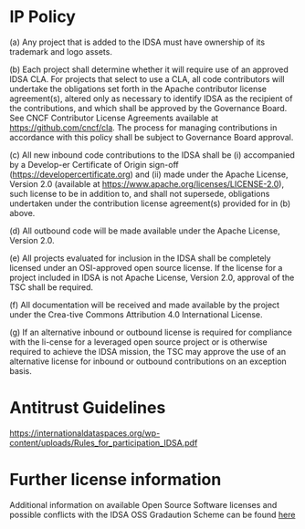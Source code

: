 # IP Policy

(a) Any project that is added to the IDSA must have ownership of its trademark and logo assets.

(b) Each project shall determine whether it will require use of an approved IDSA CLA. For projects that select to use a CLA, all code contributors will undertake the obligations set forth in the Apache contributor license agreement(s), altered only as necessary to identify IDSA as the recipient of the contributions, and which shall be approved by the Governance Board. See CNCF Contributor License Agreements available at https://github.com/cncf/cla. The process for managing contributions in accordance with this policy shall be subject to Governance Board approval.

(c) All new inbound code contributions to the IDSA shall be (i) accompanied by a Develop-er Certificate of Origin sign-off (https://developercertificate.org) and (ii) made under the Apache License, Version 2.0 (available at https://www.apache.org/licenses/LICENSE-2.0), such license to be in addition to, and shall not supersede, obligations undertaken under the contribution license agreement(s) provided for in (b) above.

(d) All outbound code will be made available under the Apache License, Version 2.0.

(e) All projects evaluated for inclusion in the IDSA shall be completely licensed under an OSI-approved open source license. If the license for a project included in IDSA is not Apache License, Version 2.0, approval of the TSC shall be required.

(f) All documentation will be received and made available by the project under the Crea-tive Commons Attribution 4.0 International License.

(g) If an alternative inbound or outbound license is required for compliance with the li-cense for a leveraged open source project or is otherwise required to achieve the IDSA mission, the TSC may approve the use of an alternative license for inbound or outbound contributions on an exception basis.

# Antitrust Guidelines
https://internationaldataspaces.org/wp-content/uploads/Rules_for_participation_IDSA.pdf

# Further license information
Additional information on available Open Source Software licenses and possible conflicts with the IDSA OSS Gradaution Scheme can be found [here](./resources/01062021_OS_Licenses_Blacklist_and_Greylist.v0.1.xls)

